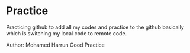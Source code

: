 # Practice
Practicing github to add all my codes and practice to the github basically which is switching my local code to remote code.

Author: Mohamed Harrun
Good Practice
